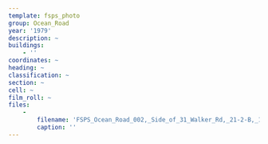 ```yaml
---
template: fsps_photo
group: Ocean_Road
year: '1979'
description: ~
buildings:
    - ''
coordinates: ~
heading: ~
classification: ~
section: ~
cell: ~
film_roll: ~
files:
    -
        filename: 'FSPS_Ocean_Road_002,_Side_of_31_Walker_Rd,_21-2-B,_1979.png'
        caption: ''
---
```

